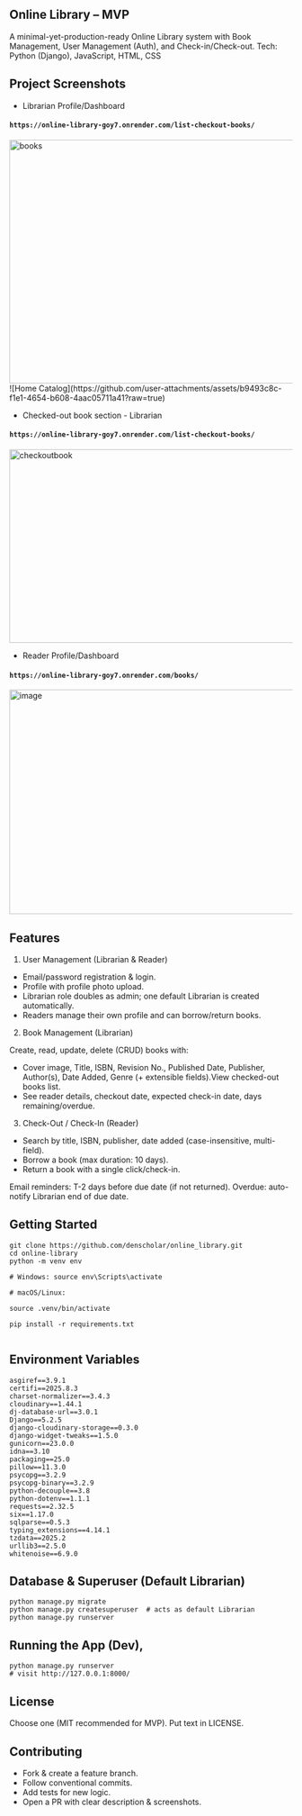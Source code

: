## Online Library – MVP

A minimal-yet-production-ready Online Library system with Book Management, User Management (Auth), and Check-in/Check-out.
Tech: Python (Django), JavaScript, HTML, CSS

## Project Screenshots

- Librarian Profile/Dashboard
#### `https://online-library-goy7.onrender.com/list-checkout-books/`
  
  <img width="649" height="433" alt="books" src="" />
  ![Home Catalog](https://github.com/user-attachments/assets/b9493c8c-f1e1-4654-b608-4aac05711a41?raw=true)

- Checked-out book section - Librarian
#### `https://online-library-goy7.onrender.com/list-checkout-books/`
<img width="650" height="344" alt="checkoutbook" src="https://github.com/user-attachments/assets/2296a6db-716e-4aac-9977-cdc129f24495" />

- Reader Profile/Dashboard
#### `https://online-library-goy7.onrender.com/books/`
<img width="648" height="399" alt="image" src="https://github.com/user-attachments/assets/c205a599-1512-4ce5-959d-92af12bb2cae" />


## Features
1. User Management (Librarian & Reader)

- Email/password registration & login.
- Profile with profile photo upload.
- Librarian role doubles as admin; one default Librarian is created automatically.
- Readers manage their own profile and can borrow/return books.

2. Book Management (Librarian)

Create, read, update, delete (CRUD) books with:
- Cover image, Title, ISBN, Revision No., Published Date, Publisher, Author(s), Date Added, Genre (+ extensible fields).View checked-out books list.
- See reader details, checkout date, expected check-in date, days remaining/overdue.

3. Check-Out / Check-In (Reader)

- Search by title, ISBN, publisher, date added (case-insensitive, multi-field).
- Borrow a book (max duration: 10 days).
- Return a book with a single click/check-in.

Email reminders:
T-2 days before due date (if not returned).
Overdue: auto-notify Librarian end of due date.

## Getting Started

```
git clone https://github.com/denscholar/online_library.git
cd online-library
python -m venv env

# Windows: source env\Scripts\activate

# macOS/Linux:

source .venv/bin/activate

pip install -r requirements.txt


```

## Environment Variables
```
asgiref==3.9.1
certifi==2025.8.3
charset-normalizer==3.4.3
cloudinary==1.44.1
dj-database-url==3.0.1
Django==5.2.5
django-cloudinary-storage==0.3.0
django-widget-tweaks==1.5.0
gunicorn==23.0.0
idna==3.10
packaging==25.0
pillow==11.3.0
psycopg==3.2.9
psycopg-binary==3.2.9
python-decouple==3.8
python-dotenv==1.1.1
requests==2.32.5
six==1.17.0
sqlparse==0.5.3
typing_extensions==4.14.1
tzdata==2025.2
urllib3==2.5.0
whitenoise==6.9.0
```

## Database & Superuser (Default Librarian)
```
python manage.py migrate
python manage.py createsuperuser  # acts as default Librarian
python manage.py runserver
```

## Running the App (Dev),
```
python manage.py runserver
# visit http://127.0.0.1:8000/
```

## License

Choose one (MIT recommended for MVP). Put text in LICENSE.

## Contributing

- Fork & create a feature branch.
- Follow conventional commits.
- Add tests for new logic.
- Open a PR with clear description & screenshots.



